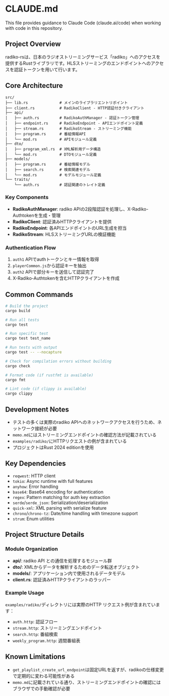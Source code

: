 # CLAUDE.md

This file provides guidance to Claude Code (claude.ai/code) when working with code in this repository.

## Project Overview

radiko-rsは、日本のラジオストリーミングサービス「radiko」へのアクセスを提供するRustライブラリです。HLSストリーミングのエンドポイントへのアクセスを認証トークンを用いて行います。

## Core Architecture

```
src/
├── lib.rs              # メインのライブラリエントリポイント
├── client.rs           # RadikoClient - HTTP認証付きクライアント
├── api/
│   ├── auth.rs         # RadikoAuthManager - 認証トークン管理
│   ├── endpoint.rs     # RadikoEndpoint - APIエンドポイント定義
│   ├── stream.rs       # RadikoStream - ストリーミング機能
│   ├── program.rs      # 番組情報API
│   └── mod.rs          # APIモジュール定義
├── dto/
│   ├── program_xml.rs  # XML解析用データ構造
│   └── mod.rs          # DTOモジュール定義
├── models/
│   ├── program.rs      # 番組情報モデル
│   ├── search.rs       # 検索関連モデル
│   └── mod.rs          # モデルモジュール定義
└── traits/
    └── auth.rs         # 認証関連のトレイト定義
```

### Key Components

- **RadikoAuthManager**: radiko APIの2段階認証を処理し、X-Radiko-Authtokenを生成・管理
- **RadikoClient**: 認証済みHTTPクライアントを提供
- **RadikoEndpoint**: 各APIエンドポイントのURL生成を担当
- **RadikoStream**: HLSストリーミングURLの検証機能

### Authentication Flow

1. `auth1` APIでauthトークンとキー情報を取得
2. `playerCommon.js`から認証キーを抽出
3. `auth2` APIで部分キーを送信して認証完了
4. X-Radiko-Authtokenを含むHTTPクライアントを作成

## Common Commands

```bash
# Build the project
cargo build

# Run all tests
cargo test

# Run specific test
cargo test test_name

# Run tests with output
cargo test -- --nocapture

# Check for compilation errors without building
cargo check

# Format code (if rustfmt is available)
cargo fmt

# Lint code (if clippy is available)
cargo clippy
```

## Development Notes

- テストの多くは実際のradiko APIへのネットワークアクセスを行うため、ネットワーク接続が必要
- `memo.md`にはストリーミングエンドポイントの確認方法が記載されている
- `examples/radiko/`にHTTPリクエストの例が含まれている
- プロジェクトはRust 2024 editionを使用

## Key Dependencies

- `reqwest`: HTTP client
- `tokio`: Async runtime with full features
- `anyhow`: Error handling
- `base64`: Base64 encoding for authentication
- `regex`: Pattern matching for auth key extraction
- `serde`/`serde_json`: Serialization/deserialization
- `quick-xml`: XML parsing with serialize feature
- `chrono`/`chrono-tz`: Date/time handling with timezone support
- `strum`: Enum utilities

## Project Structure Details

### Module Organization
- **api/**: radiko API との通信を処理するモジュール群
- **dto/**: XMLからデータを解析するためのデータ転送オブジェクト
- **models/**: アプリケーション内で使用されるデータモデル
- **client.rs**: 認証済みHTTPクライアントのラッパー

### Example Usage
`examples/radiko/`ディレクトリには実際のHTTP リクエスト例が含まれています：
- `auth.http`: 認証フロー
- `stream.http`: ストリーミングエンドポイント
- `search.http`: 番組検索
- `weekly_program.http`: 週間番組表

## Known Limitations

- `get_playlist_create_url_endpoint`は固定URLを返すが、radikoの仕様変更で定期的に変わる可能性がある
- `memo.md`に記載されている通り、ストリーミングエンドポイントの確認にはブラウザでの手動確認が必要